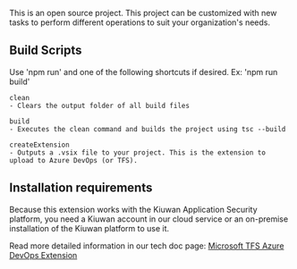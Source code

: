 This is an open source project. This project can be customized with new tasks to perform different operations to suit your organization's needs.

## Build Scripts ##

Use 'npm run' and one of the following shortcuts if desired. Ex: 'npm run build'

    clean
    - Clears the output folder of all build files

    build
    - Executes the clean command and builds the project using tsc --build

    createExtension
    - Outputs a .vsix file to your project. This is the extension to upload to Azure DevOps (or TFS).

## Installation requirements ##

Because this extension works with the Kiuwan Application Security platform, you need a Kiuwan account in our cloud service or an on-premise installation of the Kiuwan platform to use it.

Read more detailed information in our tech doc page: [Microsoft TFS Azure DevOps Extension](https://kiuwan.zendesk.com/hc/en-us/articles/18098151626396-Microsoft-TFS-Azure-DevOps-Extension)